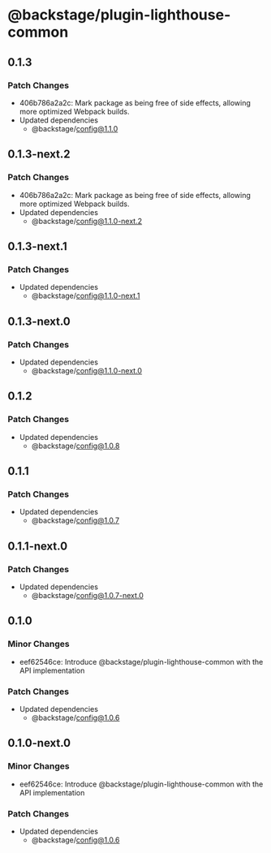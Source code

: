 # @backstage/plugin-lighthouse-common

## 0.1.3

### Patch Changes

- 406b786a2a2c: Mark package as being free of side effects, allowing more optimized Webpack builds.
- Updated dependencies
  - @backstage/config@1.1.0

## 0.1.3-next.2

### Patch Changes

- 406b786a2a2c: Mark package as being free of side effects, allowing more optimized Webpack builds.
- Updated dependencies
  - @backstage/config@1.1.0-next.2

## 0.1.3-next.1

### Patch Changes

- Updated dependencies
  - @backstage/config@1.1.0-next.1

## 0.1.3-next.0

### Patch Changes

- Updated dependencies
  - @backstage/config@1.1.0-next.0

## 0.1.2

### Patch Changes

- Updated dependencies
  - @backstage/config@1.0.8

## 0.1.1

### Patch Changes

- Updated dependencies
  - @backstage/config@1.0.7

## 0.1.1-next.0

### Patch Changes

- Updated dependencies
  - @backstage/config@1.0.7-next.0

## 0.1.0

### Minor Changes

- eef62546ce: Introduce @backstage/plugin-lighthouse-common with the API implementation

### Patch Changes

- Updated dependencies
  - @backstage/config@1.0.6

## 0.1.0-next.0

### Minor Changes

- eef62546ce: Introduce @backstage/plugin-lighthouse-common with the API implementation

### Patch Changes

- Updated dependencies
  - @backstage/config@1.0.6
